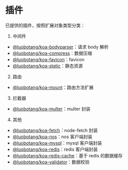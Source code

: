 # 插件

已提供的插件，按照扩展对象类型分类：

1. 中间件

- [@luobotang/koa-bodyparser](modules/bodyparser)：请求 body 解析
- [@luobotang/koa-compress](modules/compress)：数据压缩
- [@luobotang/koa-favicon](modules/favicon)：favicon
- [@luobotang/koa-static](modules/static)：静态资源

2. 路由

- [@luobotang/koa-mount](modules/mount)：路由方法扩展

3. 拦截器

- [@luobotang/koa-multer](modules/multer)：multer 封装

4. 其他

- [@luobotang/koa-fetch](modules/fetch)：node-fetch 封装
- [@luobotang/koa-nos](modules/nos)：nos 客户端封装
- [@luobotang/koa-mysql](modules/mysql)：mysql 客户端封装
- [@luobotang/koa-redis](modules/redis)：redis 客户端封装
- [@luobotang/koa-redis-cache](modules/redis-cache)：基于 redis 的数据缓存
- [@luobotang/koa-validator](modules/redis-validator)：数据校验
